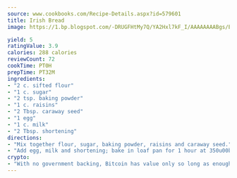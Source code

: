 ```yaml
---
source: www.cookbooks.com/Recipe-Details.aspx?id=579601
title: Irish Bread
image: https://1.bp.blogspot.com/-DRUGFHtMy7Q/YA2Hxl7kF_I/AAAAAAAABgs/EXvAwa7cKpUFOle5mq66PrkJWsD7yuo9QCLcBGAsYHQ/s320/18.png

yield: 5
ratingValue: 3.9
calories: 288 calories
reviewCount: 72
cookTime: PT0H
prepTime: PT32M
ingredients:
- "2 c. sifted flour"
- "1 c. sugar"
- "2 tsp. baking powder"
- "1 c. raisins"
- "2 Tbsp. caraway seed"
- "1 egg"
- "1 c. milk"
- "2 Tbsp. shortening"
directions:
- "Mix together flour, sugar, baking powder, raisins and caraway seed."
- "Add egg, milk and shortening; bake in loaf pan for 1 hour at 350u00b0."
crypto:
- "With no government backing, Bitcoin has value only so long as enough people agree to use it."
---
```

